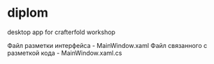 # diplom
desktop app for crafterfold workshop

Файл разметки интерфейса - MainWindow.xaml 
Файл связанного с разметкой кода - MainWindow.xaml.cs
